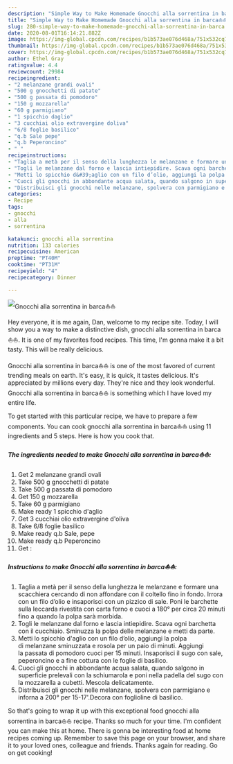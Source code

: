 ```yaml
---
description: "Simple Way to Make Homemade Gnocchi alla sorrentina in barca⛵⛵"
title: "Simple Way to Make Homemade Gnocchi alla sorrentina in barca⛵⛵"
slug: 280-simple-way-to-make-homemade-gnocchi-alla-sorrentina-in-barca
date: 2020-08-01T16:14:21.882Z
image: https://img-global.cpcdn.com/recipes/b1b573ae076d468a/751x532cq70/gnocchi-alla-sorrentina-in-barca⛵⛵-recipe-main-photo.jpg
thumbnail: https://img-global.cpcdn.com/recipes/b1b573ae076d468a/751x532cq70/gnocchi-alla-sorrentina-in-barca⛵⛵-recipe-main-photo.jpg
cover: https://img-global.cpcdn.com/recipes/b1b573ae076d468a/751x532cq70/gnocchi-alla-sorrentina-in-barca⛵⛵-recipe-main-photo.jpg
author: Ethel Gray
ratingvalue: 4.4
reviewcount: 29984
recipeingredient:
- "2 melanzane grandi ovali"
- "500 g gnocchetti di patate"
- "500 g passata di pomodoro"
- "150 g mozzarella"
- "60 g parmigiano"
- "1 spicchio daglio"
- "3 cucchiai olio extravergine doliva"
- "6/8 foglie basilico"
- "q.b Sale pepe"
- "q.b Peperoncino"
- " "
recipeinstructions:
- "Taglia a metà per il senso della lunghezza le melanzane e formare una scacchiera cercando di non affondare con il coltello fino in fondo. Irrora con un filo d’olio e insaporisci con un pizzico di sale. Poni le barchette sulla leccarda rivestita con carta forno e cuoci a 180° per circa 20 minuti fino a quando la polpa sarà morbida."
- "Togli le melanzane dal forno e lascia intiepidire. Scava ogni barchetta con il cucchiaio. Sminuzza la polpa delle melanzane e metti da parte."
- "Metti lo spicchio d&#39;aglio con un filo d’olio, aggiungi la polpa di melanzane sminuzzata e rosola per un paio di minuti. Aggiungi la passata di pomodoro cuoci per 15 minuti. Insaporisci il sugo con sale, peperoncino e a fine cottura con le foglie di basilico."
- "Cuoci gli gnocchi in abbondante acqua salata, quando salgono in superficie prelevali con la schiumarola e poni nella padella del sugo con la mozzarella a cubetti. Mescola delicatamente."
- "Distribuisci gli gnocchi nelle melanzane, spolvera con parmigiano e inforna a 200° per 15-17&#39;.Decora con foglioline di basilico."
categories:
- Recipe
tags:
- gnocchi
- alla
- sorrentina

katakunci: gnocchi alla sorrentina 
nutrition: 133 calories
recipecuisine: American
preptime: "PT40M"
cooktime: "PT31M"
recipeyield: "4"
recipecategory: Dinner

---
```



![Gnocchi alla sorrentina in barca⛵⛵](https://img-global.cpcdn.com/recipes/b1b573ae076d468a/751x532cq70/gnocchi-alla-sorrentina-in-barca⛵⛵-recipe-main-photo.jpg)

Hey everyone, it is me again, Dan, welcome to my recipe site. Today, I will show you a way to make a distinctive dish, gnocchi alla sorrentina in barca⛵⛵. It is one of my favorites food recipes. This time, I'm gonna make it a bit tasty. This will be really delicious.

Gnocchi alla sorrentina in barca⛵⛵ is one of the most favored of current trending meals on earth. It's easy, it is quick, it tastes delicious. It's appreciated by millions every day. They're nice and they look wonderful. Gnocchi alla sorrentina in barca⛵⛵ is something which I have loved my entire life.




To get started with this particular recipe, we have to prepare a few components. You can cook gnocchi alla sorrentina in barca⛵⛵ using 11 ingredients and 5 steps. Here is how you cook that.

<!--inarticleads1-->

##### The ingredients needed to make Gnocchi alla sorrentina in barca⛵⛵:

1. Get 2 melanzane grandi ovali
1. Take 500 g gnocchetti di patate
1. Take 500 g passata di pomodoro
1. Get 150 g mozzarella
1. Take 60 g parmigiano
1. Make ready 1 spicchio d&#39;aglio
1. Get 3 cucchiai olio extravergine d&#39;oliva
1. Take 6/8 foglie basilico
1. Make ready q.b Sale, pepe
1. Make ready q.b Peperoncino
1. Get  :




<!--inarticleads2-->

##### Instructions to make Gnocchi alla sorrentina in barca⛵⛵:

1. Taglia a metà per il senso della lunghezza le melanzane e formare una scacchiera cercando di non affondare con il coltello fino in fondo. Irrora con un filo d’olio e insaporisci con un pizzico di sale. Poni le barchette sulla leccarda rivestita con carta forno e cuoci a 180° per circa 20 minuti fino a quando la polpa sarà morbida.
1. Togli le melanzane dal forno e lascia intiepidire. Scava ogni barchetta con il cucchiaio. Sminuzza la polpa delle melanzane e metti da parte.
1. Metti lo spicchio d&#39;aglio con un filo d’olio, aggiungi la polpa di melanzane sminuzzata e rosola per un paio di minuti. Aggiungi la passata di pomodoro cuoci per 15 minuti. Insaporisci il sugo con sale, peperoncino e a fine cottura con le foglie di basilico.
1. Cuoci gli gnocchi in abbondante acqua salata, quando salgono in superficie prelevali con la schiumarola e poni nella padella del sugo con la mozzarella a cubetti. Mescola delicatamente.
1. Distribuisci gli gnocchi nelle melanzane, spolvera con parmigiano e inforna a 200° per 15-17&#39;.Decora con foglioline di basilico.




So that's going to wrap it up with this exceptional food gnocchi alla sorrentina in barca⛵⛵ recipe. Thanks so much for your time. I'm confident you can make this at home. There is gonna be interesting food at home recipes coming up. Remember to save this page on your browser, and share it to your loved ones, colleague and friends. Thanks again for reading. Go on get cooking!
